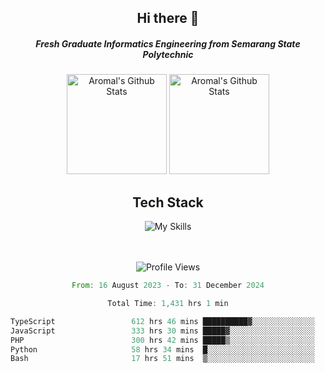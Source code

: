 <div align="center">
  <h2>Hi there 👋</h2>

  <h5>Fresh Graduate Informatics Engineering from Semarang State Polytechnic</h5>

  <img
    height="160"
    alt="Aromal's Github Stats"
    src="https://github-readme-stats.vercel.app/api?username=dafariski77&show_icons=true&theme=tokyonight&count_private=true"
  />
  <img
    alt="Aromal's Github Stats"
    height="160"
    src="https://github-readme-stats.vercel.app/api/top-langs/?username=dafariski77&layout=compact&theme=tokyonight"
  />

  <h2>Tech Stack</h2>
  
![My Skills](https://simpleskill.icons.workers.dev/svg?i=typescript,next.js,react,tailwindcss,shadcnui,reactquery,prisma,socketdotio,zod)

  <br /><br />
  <img src="https://komarev.com/ghpvc/?username=dafariski77&abbreviated=true" alt="Profile Views">
    
  <!--START_SECTION:waka-->

```rust
From: 16 August 2023 - To: 31 December 2024

Total Time: 1,431 hrs 1 min

TypeScript                 612 hrs 46 mins ██████████▓░░░░░░░░░░░░░░   42.36 %
JavaScript                 333 hrs 30 mins █████▓░░░░░░░░░░░░░░░░░░░   23.06 %
PHP                        300 hrs 42 mins █████▒░░░░░░░░░░░░░░░░░░░   20.79 %
Python                     58 hrs 34 mins  █░░░░░░░░░░░░░░░░░░░░░░░░   04.05 %
Bash                       17 hrs 51 mins  ▒░░░░░░░░░░░░░░░░░░░░░░░░   01.23 %
```

<!--END_SECTION:waka-->
</div>
